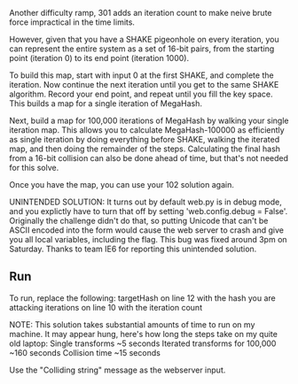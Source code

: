 Another difficulty ramp, 301 adds an iteration count to make neive brute force impractical in the time limits.

However, given that you have a SHAKE pigeonhole on every iteration, you can represent the entire system as a set of 16-bit pairs, from the starting point (iteration 0) to its end point (iteration 1000). 

To build this map, start with input 0 at the first SHAKE, and complete the iteration. Now continue the next iteration until you get to the same SHAKE algorithm. Record your end point, and repeat until you fill the key space. This builds a map for a single iteration of MegaHash.

Next, build a map for 100,000 iterations of MegaHash by walking your single iteration map. This allows you to calculate MegaHash-100000 as efficiently as single iteration by doing everything before SHAKE, walking the iterated map, and then doing the remainder of the steps. Calculating the final hash from a 16-bit collision can also be done ahead of time, but that's not needed for this solve.

Once you have the map, you can use your 102 solution again.

UNINTENDED SOLUTION: It turns out by default web.py is in debug mode, and you explictly have to turn that off by setting 'web.config.debug = False'. Originally the challenge didn't do that, so putting Unicode that can't be ASCII encoded into the form would cause the web server to crash and give you all local variables, including the flag. This bug was fixed around 3pm on Saturday. Thanks to team IE6 for reporting this unintended solution.

## Run

To run, replace the following:
    targetHash on line 12 with the hash you are attacking
    iterations on line 10 with the iteration count
    
NOTE: This solution takes substantial amounts of time to run on my machine. It may appear hung, here's how long the steps take on my quite old laptop:
Single transforms ~5 seconds
Iterated transforms for 100,000 ~160 seconds
Collision time ~15 seconds
    
Use the "Colliding string" message as the webserver input.